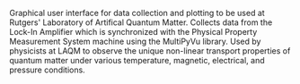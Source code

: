 Graphical user interface for data collection and plotting to be used at Rutgers' Laboratory of Artifical Quantum Matter.
Collects data from the Lock-In Amplifier which is synchronized with the Physical Property Measurement System machine using the MultiPyVu library. Used by physicists at LAQM to observe the unique non-linear transport properties of quantum matter under various temperature, magnetic, electrical, and pressure conditions.